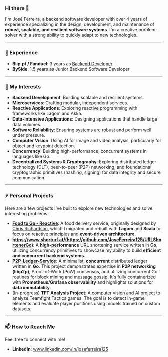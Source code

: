### Hi there 👋

I'm José Ferreira, a backend software developer with over 4 years of experience specializing in the design, development, and maintenance of **robust, scalable, and resilient software systems**. I'm a creative problem-solver with a strong ability to quickly adapt to new technologies.

---

### 💼 Experience
- **Blip.pt / Fanduel**: 3 years as [Backend Developer](https://github.com/ferreiraj2-fd)
- **BySide**: 1.5 years as Junior Backend Software Developer

---

### 🌱 My Interests
- **Backend Development**: Building scalable and resilient systems.
- **Microservices**: Crafting modular, independent services.
- **Reactive Applications**: Exploring reactive programming with frameworks like Lagom and Akka.
- **Data-Intensive Applications**: Designing applications that handle large data volumes.
- **Software Reliability**: Ensuring systems are robust and perform well under pressure.
- **Computer Vision**: Using AI for image and video analysis, particularly for object and keypoint detection.
- **Concurrency**: Building high-performance, concurrent systems in languages like Go.
- **Decentralized Systems & Cryptography**: Exploring distributed ledger technology (DLT), peer-to-peer (P2P) networking, and foundational cryptographic primitives (hashing, signing) for data integrity and secure communication.

---

### ⚡ Personal Projects
Here are a few projects I've built to explore new technologies and solve interesting problems:

* **[Food to Go - Reactive](https://github.com/JoseFerreira125/ftgo-reactive)**: A food delivery service, originally designed by [Chris Richardson](https://github.com/microservices-patterns/ftgo-application), which I migrated and rebuilt with **Lagom** and **Scala** to focus on reactive principles and **event-driven architecture**.
* **https://www.shorturl.at/(https://github.com/JoseFerreira125/URLShortenerGo)**: A **high-performance** URL shortening service written in **Go**, utilizing concurrency primitives to showcase my ability to build **efficient and concurrent backend systems**.
* **[P2P-Ledger-Service](https://github.com/JoseFerreira125/P2P-Ledger-Service)**: A minimalist, **concurrent** distributed ledger written in **Go**. This project demonstrates expertise in **P2P networking (libp2p)**, Proof-of-Work (PoW) consensus, and utilizing concurrent Go routines for block mining and message gossip. It's fully containerized with **Prometheus/Grafana observability** and highlights solutions for **data immutability**.
* (In-progress) **[TFT Analysis Project](https://github.com/JoseFerreira125/tft_analysis)**: A computer vision and AI project to analyze Teamfight Tactics games. The goal is to detect in-game elements and evaluate player positions using models trained on custom datasets.

---

### 📫 How to Reach Me
Feel free to connect with me!

* **LinkedIn**: www.linkedin.com/in/joseferreira125
